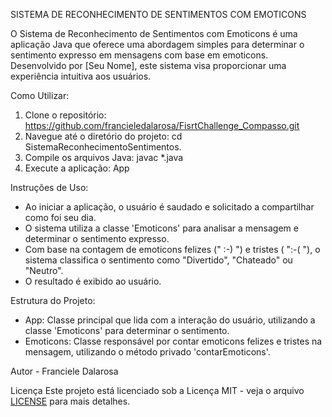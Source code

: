 SISTEMA DE RECONHECIMENTO DE SENTIMENTOS COM EMOTICONS

O Sistema de Reconhecimento de Sentimentos com Emoticons é uma aplicação Java que oferece uma abordagem simples para determinar o sentimento expresso em mensagens com base em emoticons. Desenvolvido por [Seu Nome], este sistema visa proporcionar uma experiência intuitiva aos usuários.

Como Utilizar:
1. Clone o repositório: https://github.com/francieledalarosa/FisrtChallenge_Compasso.git
2. Navegue até o diretório do projeto: cd SistemaReconhecimentoSentimentos.
3. Compile os arquivos Java: javac *.java
4. Execute a aplicação: App

Instruções de Uso:

- Ao iniciar a aplicação, o usuário é saudado e solicitado a compartilhar como foi seu dia.
- O sistema utiliza a classe 'Emoticons' para analisar a mensagem e determinar o sentimento expresso.
- Com base na contagem de emoticons felizes (" :-) ") e tristes ( ":-( "), o sistema classifica o sentimento como "Divertido", "Chateado" ou "Neutro".
- O resultado é exibido ao usuário.

Estrutura do Projeto:
- App: Classe principal que lida com a interação do usuário, utilizando a classe 'Emoticons' para determinar o sentimento.
- Emoticons: Classe responsável por contar emoticons felizes e tristes na mensagem, utilizando o método privado 'contarEmoticons'.

Autor - Franciele Dalarosa

Licença Este projeto está licenciado sob a Licença MIT - veja o arquivo [LICENSE](LICENSE) para mais detalhes.

